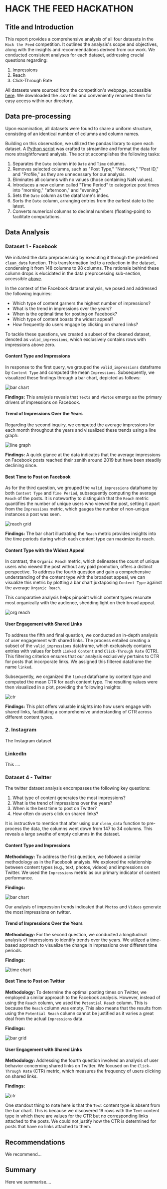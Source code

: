 # HACK THE FEED HACKATHON

## Title and Introduction

This report provides a comprehensive analysis of all four datasets in the `Hack the Feed` competition.
It outlines the analysis's scope and objectives, along with the insights and recommendations derived from our work.
We conducted consistent analyses for each dataset, addressing crucial questions regarding:

1. Impressions
2. Reach
3. Click-Through Rate

All datasets were sourced from the competition's webpage, accessible [here](https://portfolio.diceytech.co.uk/project-opportunity/1692893137471x831086163701530600).
We downloaded the .csv files and conveniently renamed them for easy access within our directory.

## Data pre-processing

Upon examination, all datasets were found to share a uniform structure, consisting of an identical number of columns and column names.

Building on this observation, we utilized the pandas library to open each dataset.
A [Python script](../src/clean_data.py) was crafted to streamline and format the data for more straightforward analysis.
The script accomplishes the following tasks:

1. Separates the `Date` column into `Date` and `Time` columns.
2. Removes selected columns, such as "Post Type," "Network," "Post ID," and "Profile," as they are unnecessary for our analysis.
3. Eliminates all columns with no values (those containing NaN values).
4. Introduces a new column called "Time Period" to categorize post times into "morning," "afternoon," and "evening."
5. Sets the `Date` column as the dataframe's index.
6. Sorts the `Date` column, arranging entries from the earliest date to the latest.
7. Converts numerical columns to decimal numbers (floating-point) to facilitate computations.

## Data Analysis
### Dataset 1 - Facebook

We initiated the data preprocessing by executing it through the predefined `clean_data` function.
This transformation led to a reduction in the dataset, condensing it from 148 columns to 98 columns.
The rationale behind these column drops is elucidated in the data preprocessing sub-section, accessible [above](#data-pre-processing).

In the context of the Facebook dataset analysis, we posed and addressed the following inquiries:

- Which type of content garners the highest number of impressions?
- What is the trend in impressions over the years?
- When is the optimal time for posting on Facebook?
- Which type of content boasts the widest appeal?
- How frequently do users engage by clicking on shared links?

To tackle these questions, we created a subset of the cleaned dataset, denoted as `valid_impressions`, which exclusively contains rows with impressions above zero.

#### Content Type and Impressions

In response to the first query, we grouped the `valid_impressions` dataframe by `Content Type` and computed the mean `Impressions`.
Subsequently, we visualized these findings through a bar chart, depicted as follows:

![bar chart](images/facebook_avg_impression.png)

**Findings:** This analysis reveals that `Texts` and `Photos` emerge as the primary drivers of impressions on Facebook.

#### Trend of Impressions Over the Years

Regarding the second inquiry, we computed the average impressions for each month throughout the years and visualized these trends using a line graph:

![line graph](images/facebook_avg_impression_per_time.png)

**Findings:** A quick glance at the data indicates that the average impressions on Facebook posts reached their zenith around 2019 but have been steadily declining since.

#### Best Time to Post on Facebook

As for the third question, we grouped the `valid_impressions` dataframe by both `Content Type` and `Time Period`, subsequently computing the average `Reach` of the posts.
It is noteworthy to distinguish that the `Reach` metric quantifies the number of unique users who viewed the post, setting it apart from the `Impressions` metric, which gauges the number of non-unique instances a post was seen.

![reach grid](images/fb_reach.png)

**Findings:** The bar chart illustrating the `Reach` metric provides insights into the time periods during which each content type can maximize its reach.

#### Content Type with the Widest Appeal

In contrast, the `Organic Reach` metric, which delineates the count of unique users who viewed the post without any paid promotion, offers a distinct perspective.
To address the fourth question and gain a comprehensive understanding of the content type with the broadest appeal, we can visualize this metric by plotting a bar chart juxtaposing `Content Type` against the average `Organic Reach`.

This comparative analysis helps pinpoint which content types resonate most organically with the audience, shedding light on their broad appeal.

![org reach](images/facebook_org_reach.png)

#### User Engagement with Shared Links

To address the fifth and final question, we conducted an in-depth analysis of user engagement with shared links.
The process entailed creating a subset of the `valid_impressions` dataframe, which exclusively contains entries with values for both `Linked Content` and `Click-Through Rate` (CTR).
This filtering criterion ensures that our analysis exclusively pertains to CTR for posts that incorporate links.
We assigned this filtered dataframe the name `linked`.

Subsequently, we organized the `linked` dataframe by content type and computed the mean CTR for each content type.
The resulting values were then visualized in a plot, providing the following insights:

![ctr](images/facebook_ctr.png)

**Findings:** This plot offers valuable insights into how users engage with shared links, facilitating a comprehensive understanding of CTR across different content types.

### 2. Instagram

The Instagram dataset

### LinkedIn

This ....

### Dataset 4 - Twitter

The twitter dataset analysis encompasses the following key questions:

1. What type of content generates the most impressions?
2. What is the trend of impressions over the years?
3. When is the best time to post on Twitter?
4. How often do users click on shared links?

It is instructive to mention that after using our `clean_data` function to pre-process the data, the columns went down from 147 to 34 columns.
This reveals a large swathe of empty columns in the dataset.

#### Content Type and Impressions

**Methodology:** To address the first question, we followed a similar methodology as in the Facebook analysis.
We explored the relationship between content types (e.g., text, photos, videos) and impressions on Twitter.
We used the `Impressions` metric as our primary indicator of content performance.

**Findings:**

![bar chart](images/twitter_avg_impressions.png)

Our analysis of impression trends indicated that `Photos` and `Videos` generate the most impressions on twitter.

#### Trend of Impressions Over the Years

**Methodology:** For the second question, we conducted a longitudinal analysis of impressions to identify trends over the years.
We utilized a time-based approach to visualize the change in impressions over different time periods.

**Findings:**

![time chart](images/twitter_avg_impression_per_time.png)


#### Best Time to Post on Twitter

**Methodology:** To determine the optimal posting times on Twitter, we employed a similar approach to the Facebook analysis.
However, instead of using the `Reach` column, we used the `Potential Reach` column.
This is because the `Reach` column was empty.
This also means that the results from using the `Potential Reach` column cannot be justified as it varies a great deal from the actual `Impressions` data.

**Findings:**

![bar grid](images/twitter_time_period_grid.png)

#### User Engagement with Shared Links

**Methodology:** Addressing the fourth question involved an analysis of user behavior concerning shared links on Twitter.
We focused on the `Click-Through Rate` (CTR) metric, which measures the frequency of users clicking on shared links.

**Findings:**

![ctr](images/twitter_ctr.png)

One standout thing to note here is that the `Text` content type is absent from the bar chart.
This is because we discovered 19 rows with the `Text` content type in which there are values for the CTR but no corresponding links attached to the posts.
We could not justify how the CTR is determined for posts that have no links attached to them.

## Recommendations

We recommend...

## Summary

Here we summarise....